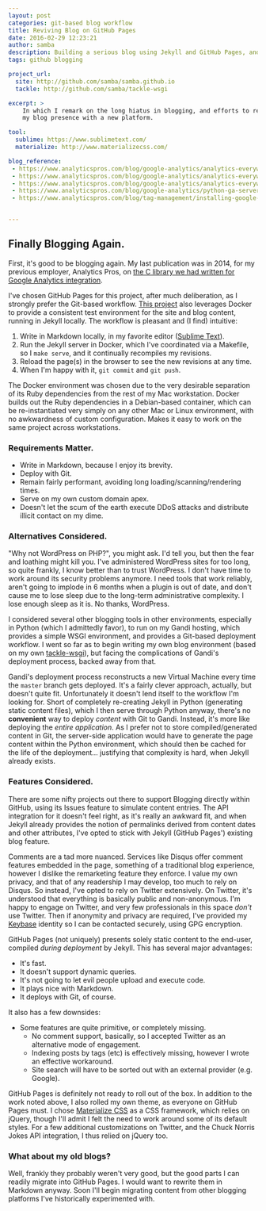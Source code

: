 ```yaml
---
layout: post
categories: git-based blog workflow
title: Reviving Blog on GitHub Pages
date: 2016-02-29 12:23:21
author: samba
description: Building a serious blog using Jekyll and GitHub Pages, and the Git workflow.
tags: github blogging

project_url:
  site: http://github.com/samba/samba.github.io
  tackle: http://github.com/samba/tackle-wsgi

excerpt: >
    In which I remark on the long hiatus in blogging, and efforts to reinvigorate
    my blog presence with a new platform.

tool:
  sublime: https://www.sublimetext.com/
  materialize: http://www.materializecss.com/

blog_reference:
 - https://www.analyticspros.com/blog/google-analytics/analytics-everywhere-the-universal-measurement-protocol-c-library/
 - https://www.analyticspros.com/blog/google-analytics/analytics-everywhere-the-really-big-picture-cross-platform-measurement/
 - https://www.analyticspros.com/blog/google-analytics/analytics-everywhere-universal-analytics-library-for-php/
 - https://www.analyticspros.com/blog/google-analytics/python-ga-server-side-library/
 - https://www.analyticspros.com/blog/tag-management/installing-google-tag-manager-in-your-cms-hubspot-squarespace-and-others/


---
```


## Finally Blogging Again.

First, it's good to be blogging again. My last publication was in 2014, for my previous employer, Analytics Pros, on [the C library we had written for Google Analytics integration]({{page.blog_reference[0]}}).

I've chosen GitHub Pages for this project, after much deliberation, as I strongly prefer the Git-based workflow. [This project]({{page.project_url.site}}) also leverages Docker to provide a consistent test environment for the site and blog content, running in Jekyll locally. The workflow is pleasant and (I find) intuitive:

1. Write in Markdown locally, in my favorite editor ([Sublime Text]({{page.tool.sublime}})).
2. Run the Jekyll server in Docker, which I've coordinated via a Makefile, so I `make serve`, and it continually recompiles my revisions.
3. Reload the page(s) in the browser to see the new revisions at any time.
4. When I'm happy with it, `git commit` and `git push`.

The Docker environment was chosen due to the very desirable separation of its Ruby dependencies from the rest of my Mac workstation. Docker builds out the Ruby dependencies in a Debian-based container, which can be re-instantiated very simply on any other Mac or Linux environment, with no awkwardness of custom configuration. Makes it easy to work on the same project across workstations.

### Requirements Matter.

- Write in Markdown, because I enjoy its brevity.
- Deploy with Git.
- Remain fairly performant, avoiding long loading/scanning/rendering times.
- Serve on my own custom domain apex.
- Doesn't let the scum of the earth execute DDoS attacks and distribute illicit contact on my dime.

### Alternatives Considered.

"Why not WordPress on PHP?", you might ask. I'd tell you, but then the fear and loathing might kill you. I've administered WordPress sites for too long, so quite frankly, I know better than to trust WordPress. I don't have time to work around its security problems anymore. I need tools that work reliably, aren't going to implode in 6 months when a plugin is out of date, and don't cause me to lose sleep due to the long-term administrative complexity. I lose enough sleep as it is. No thanks, WordPress.

I considered several other blogging tools in other environments, especially in Python (which I admittedly favor), to run on my Gandi hosting, which provides a simple WSGI environment, and provides a Git-based deployment workflow. I went so far as to begin writing my own blog environment (based on my own [tackle-wsgi]({{page.project_url.tackle}})), but facing the complications of Gandi's deployment process, backed away from that.

Gandi's deployment process reconstructs a new Virtual Machine every time the `master` branch gets deployed. It's a fairly clever approach, actually, but doesn't quite fit. Unfortunately it doesn't lend itself to the workflow I'm looking for. Short of completely re-creating Jekyll in Python (generating static content files), which I then serve through Python anyway, there's no **convenient** way to deploy _content_ with Git to Gandi. Instead, it's more like deploying the _entire application_. As I prefer not to store compiled/generated content in Git, the server-side application would have to generate the page content within the Python environment, which should then be cached for the life of the deployment... justifying that complexity is hard, when Jekyll already exists.

### Features Considered.

There are some nifty projects out there to support Blogging directly within GitHub, using its Issues feature to simulate content entries. The API integration for it doesn't feel right, as it's really an awkward fit, and when Jekyll already provides the notion of permalinks derived from content dates and other attributes, I've opted to stick with Jekyll (GitHub Pages') existing blog feature.

Comments are a tad more nuanced. Services like Disqus offer comment features embedded in the page, something of a traditional blog experience, however I dislike the remarketing feature they enforce. I value my own privacy, and that of any readership I may develop, too much to rely on Disqus. So instead, I've opted to rely on Twitter extensively. On Twitter, it's understood that everything is basically public and non-anonymous. I'm happy to engage on Twitter, and very few professionals in this space _don't_ use Twitter. Then if anonymity and privacy are required, I've provided my [Keybase](http://keybase.io/samba/) identity so I can be contacted securely, using GPG encryption.

GitHub Pages (not uniquely) presents solely static content to the end-user, compiled _during deployment_ by Jekyll. This has several major advantages:

- It's fast.
- It doesn't support dynamic queries.
- It's not going to let evil people upload and execute code.
- It plays nice with Markdown.
- It deploys with Git, of course.

It also has a few downsides:

- Some features are quite primitive, or completely missing.
  - No comment support, basically, so I accepted Twitter as an alternative mode of engagement.
  - Indexing posts by tags (etc) is effectively missing, however I wrote an effective workaround.
  - Site search will have to be sorted out with an external provider (e.g. Google).

GitHub Pages is definitely not ready to roll out of the box. In addition to the work noted above, I also rolled my own theme, as everyone on GitHub Pages must. I chose [Materialize CSS]({{page.tool.materialize}}) as a CSS framework, which relies on jQuery, though I'll admit I felt the need to work around some of its default styles. For a few additional customizations on Twitter, and the Chuck Norris Jokes API integration, I thus relied on jQuery too.


### What about my old blogs?

Well, frankly they probably weren't very good, but the good parts I can readily migrate into GitHub Pages. I would want to rewrite them in Markdown anyway. Soon I'll begin migrating content from other blogging platforms I've historically experimented with.


